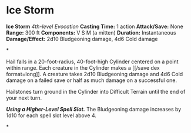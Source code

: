 # Ice Storm

**Ice Storm**
_4th-level Evocation_
**Casting Time:** 1 action
**Attack/Save:** None
**Range:** 300 ft
**Components:** V S M (a mitten)
**Duration:** Instantaneous
**Damage/Effect:** 2d10 Bludgeoning damage, 4d6 Cold damage

*<p>Hail falls in a 20-foot-radius, 40-foot-high Cylinder centered on a point within range. Each creature in the Cylinder makes a [[/save dex format=long]]. A creature takes 2d10 Bludgeoning damage and 4d6 Cold damage on a failed save or half as much damage on a successful one.

Hailstones turn ground in the Cylinder into Difficult Terrain until the end of your next turn.

***Using a Higher-Level Spell Slot.*** The Bludgeoning damage increases by 1d10 for each spell slot level above 4.</p>*